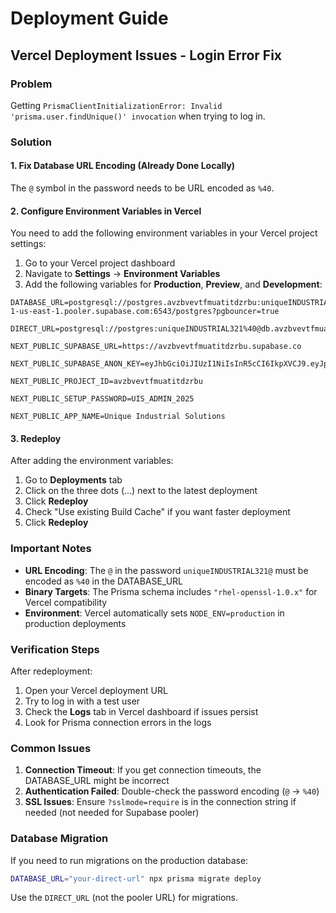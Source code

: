 # Deployment Guide

## Vercel Deployment Issues - Login Error Fix

### Problem
Getting `PrismaClientInitializationError: Invalid 'prisma.user.findUnique()' invocation` when trying to log in.

### Solution

#### 1. Fix Database URL Encoding (Already Done Locally)
The `@` symbol in the password needs to be URL encoded as `%40`.

#### 2. Configure Environment Variables in Vercel

You need to add the following environment variables in your Vercel project settings:

1. Go to your Vercel project dashboard
2. Navigate to **Settings** → **Environment Variables**
3. Add the following variables for **Production**, **Preview**, and **Development**:

```
DATABASE_URL=postgresql://postgres.avzbvevtfmuatitdzrbu:uniqueINDUSTRIAL321%40@aws-1-us-east-1.pooler.supabase.com:6543/postgres?pgbouncer=true

DIRECT_URL=postgresql://postgres:uniqueINDUSTRIAL321%40@db.avzbvevtfmuatitdzrbu.supabase.co:5432/postgres

NEXT_PUBLIC_SUPABASE_URL=https://avzbvevtfmuatitdzrbu.supabase.co

NEXT_PUBLIC_SUPABASE_ANON_KEY=eyJhbGciOiJIUzI1NiIsInR5cCI6IkpXVCJ9.eyJpc3MiOiJzdXBhYmFzZSIsInJlZiI6ImF2emJ2ZXZ0Zm11YXRpdGR6cmJ1Iiwicm9sZSI6ImFub24iLCJpYXQiOjE3NjA3NzM2MDQsImV4cCI6MjA3NjM0OTYwNH0.eTj32DdeTO2Z32b4IRmN91V7jhBPFJr9LgznIUdGpT4

NEXT_PUBLIC_PROJECT_ID=avzbvevtfmuatitdzrbu

NEXT_PUBLIC_SETUP_PASSWORD=UIS_ADMIN_2025

NEXT_PUBLIC_APP_NAME=Unique Industrial Solutions
```

#### 3. Redeploy

After adding the environment variables:
1. Go to **Deployments** tab
2. Click on the three dots (...) next to the latest deployment
3. Click **Redeploy**
4. Check "Use existing Build Cache" if you want faster deployment
5. Click **Redeploy**

### Important Notes

- **URL Encoding**: The `@` in the password `uniqueINDUSTRIAL321@` must be encoded as `%40` in the DATABASE_URL
- **Binary Targets**: The Prisma schema includes `"rhel-openssl-1.0.x"` for Vercel compatibility
- **Environment**: Vercel automatically sets `NODE_ENV=production` in production deployments

### Verification Steps

After redeployment:
1. Open your Vercel deployment URL
2. Try to log in with a test user
3. Check the **Logs** tab in Vercel dashboard if issues persist
4. Look for Prisma connection errors in the logs

### Common Issues

1. **Connection Timeout**: If you get connection timeouts, the DATABASE_URL might be incorrect
2. **Authentication Failed**: Double-check the password encoding (`@` → `%40`)
3. **SSL Issues**: Ensure `?sslmode=require` is in the connection string if needed (not needed for Supabase pooler)

### Database Migration

If you need to run migrations on the production database:
```bash
DATABASE_URL="your-direct-url" npx prisma migrate deploy
```

Use the `DIRECT_URL` (not the pooler URL) for migrations.
